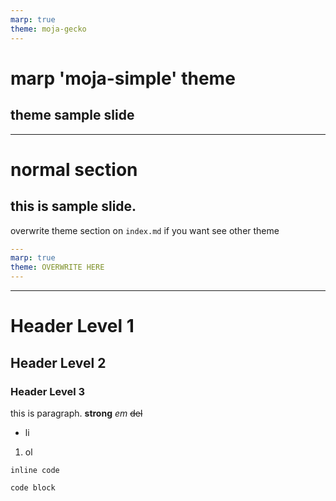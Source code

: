 ```yaml
---
marp: true
theme: moja-gecko
---
```


<!-- _class: cover -->

# marp 'moja-simple' theme

## theme sample slide

---

# normal section

## this is sample slide.

overwrite theme section on `index.md` if you want see other theme

```yaml
---
marp: true
theme: OVERWRITE HERE
---

```

---

# Header Level 1

## Header Level 2

### Header Level 3

this is paragraph. **strong** _em_ ~~del~~

- li

1. ol

`inline code`

```text
code block
```
